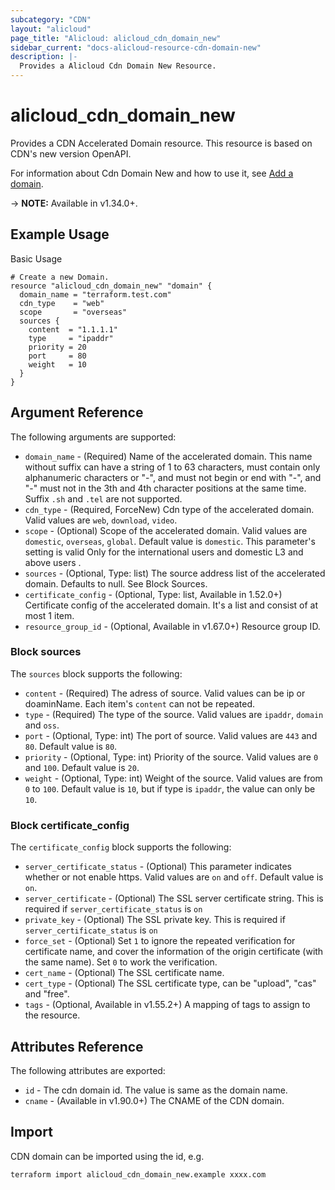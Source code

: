 ```yaml
---
subcategory: "CDN"
layout: "alicloud"
page_title: "Alicloud: alicloud_cdn_domain_new"
sidebar_current: "docs-alicloud-resource-cdn-domain-new"
description: |-
  Provides a Alicloud Cdn Domain New Resource.
---
```


# alicloud_cdn_domain_new

Provides a CDN Accelerated Domain resource. This resource is based on CDN's new version OpenAPI.

For information about Cdn Domain New and how to use it, see [Add a domain](https://www.alibabacloud.com/help/doc-detail/91176.html).

-> **NOTE:** Available in v1.34.0+.

## Example Usage

Basic Usage

```
# Create a new Domain.
resource "alicloud_cdn_domain_new" "domain" {
  domain_name = "terraform.test.com"
  cdn_type    = "web"
  scope       = "overseas"
  sources {
    content  = "1.1.1.1"
    type     = "ipaddr"
    priority = 20
    port     = 80
    weight   = 10
  }
}

```
## Argument Reference

The following arguments are supported:

* `domain_name` - (Required) Name of the accelerated domain. This name without suffix can have a string of 1 to 63 characters, must contain only alphanumeric characters or "-", and must not begin or end with "-", and "-" must not in the 3th and 4th character positions at the same time. Suffix `.sh` and `.tel` are not supported.
* `cdn_type` - (Required, ForceNew) Cdn type of the accelerated domain. Valid values are `web`, `download`, `video`.
* `scope` - (Optional) Scope of the accelerated domain. Valid values are `domestic`, `overseas`, `global`. Default value is `domestic`. This parameter's setting is valid Only for the international users and domestic L3 and above users .
* `sources` - (Optional, Type: list) The source address list of the accelerated domain. Defaults to null. See Block Sources.
* `certificate_config` - (Optional, Type: list, Available in 1.52.0+)  Certificate config of the accelerated domain. It's a list and consist of at most 1 item.
* `resource_group_id` - (Optional, Available in v1.67.0+) Resource group ID.

### Block sources

The `sources` block supports the following:

* `content` - (Required) The adress of source. Valid values can be ip or doaminName. Each item's `content` can not be repeated.
* `type` - (Required) The type of the source. Valid values are `ipaddr`, `domain` and `oss`.
* `port` - (Optional, Type: int) The port of source. Valid values are `443` and `80`. Default value is `80`.
* `priority` - (Optional, Type: int) Priority of the source. Valid values are `0` and `100`. Default value is `20`.
* `weight` - (Optional, Type: int) Weight of the source. Valid values are from `0` to `100`. Default value is `10`, but if type is `ipaddr`, the value can only be `10`. 

### Block certificate_config

The `certificate_config` block supports the following:

* `server_certificate_status` - (Optional) This parameter indicates whether or not enable https. Valid values are `on` and `off`. Default value is `on`.
* `server_certificate` - (Optional) The SSL server certificate string. This is required if `server_certificate_status` is `on`
* `private_key` - (Optional) The SSL private key. This is required if `server_certificate_status` is `on`
* `force_set` - (Optional) Set `1` to ignore the repeated verification for certificate name, and cover the information of the origin certificate (with the same name). Set `0` to work the verification.
* `cert_name` - (Optional) The SSL certificate name.
* `cert_type` - (Optional) The SSL certificate type, can be "upload", "cas" and "free".
* `tags` - (Optional, Available in v1.55.2+) A mapping of tags to assign to the resource.

## Attributes Reference

The following attributes are exported:

* `id` - The cdn domain id. The value is same as the domain name.
* `cname` - (Available in v1.90.0+) The CNAME of the CDN domain.

## Import

CDN domain can be imported using the id, e.g.

```
terraform import alicloud_cdn_domain_new.example xxxx.com
```
